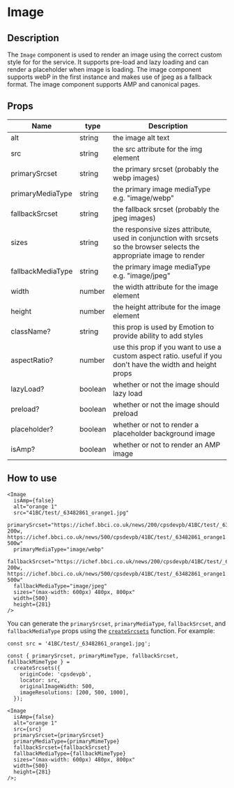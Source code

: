 # Image

## Description

The `Image` component is used to render an image using the correct custom style for for the service. It supports pre-load and lazy loading and can render a placeholder when image is loading. The image component supports webP in the first instance and makes use of jpeg as a fallback format. The image component supports AMP and canonical pages.

## Props

| Name              | type    | Description                                                                                                             |
| ----------------- | ------- | ----------------------------------------------------------------------------------------------------------------------- |
| alt               | string  | the image alt text                                                                                                      |
| src               | string  | the src attribute for the img element                                                                                   |
| primarySrcset     | string  | the primary srcset (probably the webp images)                                                                           |
| primaryMediaType  | string  | the primary image mediaType e.g. "image/webp"                                                                           |
| fallbackSrcset    | string  | the fallback srcset (probably the jpeg images)                                                                          |
| sizes             | string  | the responsive sizes attribute, used in conjunction with srcsets so the browser selects the appropriate image to render |
| fallbackMediaType | string  | the primary image mediaType e.g. "image/jpeg"                                                                           |
| width             | number  | the width attribute for the image element                                                                               |
| height            | number  | the height attribute for the image element                                                                              |
| className?        | string  | this prop is used by Emotion to provide ability to add styles                                                           |
| aspectRatio?      | number  | use this prop if you want to use a custom aspect ratio. useful if you don't have the width and height props             |
| lazyLoad?         | boolean | whether or not the image should lazy load                                                                               |
| preload?          | boolean | whether or not the image should preload                                                                                 |
| placeholder?      | boolean | whether or not to render a placeholder background image                                                                 |
| isAmp?            | boolean | whether or not to render an AMP image                                                                                   |

## How to use

```tsx
<Image
  isAmp={false}
  alt="orange 1"
  src="41BC/test/_63482861_orange1.jpg"
  primarySrcset="https://ichef.bbci.co.uk/news/200/cpsdevpb/41BC/test/_63482861_orange1.jpg.webp 200w, https://ichef.bbci.co.uk/news/500/cpsdevpb/41BC/test/_63482861_orange1.jpg.webp 500w"
  primaryMediaType="image/webp"
  fallbackSrcset="https://ichef.bbci.co.uk/news/200/cpsdevpb/41BC/test/_63482861_orange1.jpg 200w, https://ichef.bbci.co.uk/news/500/cpsdevpb/41BC/test/_63482861_orange1.jpg 500w"
  fallbackMediaType="image/jpeg"
  sizes="(max-width: 600px) 480px, 800px"
  width={500}
  height={281}
/>
```

You can generate the `primarySrcset`, `primaryMediaType`, `fallbackSrcset`, and `fallbackMediaType` props using the [`createSrcsets`](../../lib/utilities/srcSet/index.js) function. For example:

```tsx
const src = '41BC/test/_63482861_orange1.jpg';

const { primarySrcset, primaryMimeType, fallbackSrcset, fallbackMimeType } =
  createSrcsets({
    originCode: 'cpsdevpb',
    locator: src,
    originalImageWidth: 500,
    imageResolutions: [200, 500, 1000],
  });

<Image
  isAmp={false}
  alt="orange 1"
  src={src}
  primarySrcset={primarySrcset}
  primaryMediaType={primaryMimeType}
  fallbackSrcset={fallbackSrcset}
  fallbackMediaType={fallbackMimeType}
  sizes="(max-width: 600px) 480px, 800px"
  width={500}
  height={281}
/>;
```
